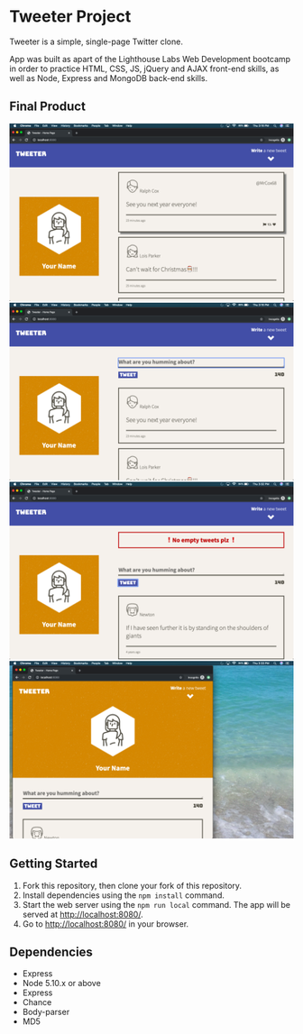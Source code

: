 # Tweeter Project

Tweeter is a simple, single-page Twitter clone.

App was built as apart of the Lighthouse Labs Web Development bootcamp in order to practice HTML, CSS, JS, jQuery and AJAX front-end skills, as well as Node, Express and MongoDB back-end skills.

## Final Product

!["Hovering over a tweet in the homepage"](https://github.com/janeszelag/tweeter/blob/master/docs/HoveringOverTweet.png?raw=true)
!["New tweet form"](https://github.com/janeszelag/tweeter/blob/master/docs/NewTweetForm.png?raw=true)
!["Error display"](https://github.com/janeszelag/tweeter/blob/master/docs/ErrorMessage.png?raw=true)
!["Responsive elements"](https://github.com/janeszelag/tweeter/blob/master/docs/ResponsiveElements.png?raw=true)


## Getting Started

1. Fork this repository, then clone your fork of this repository.
2. Install dependencies using the `npm install` command.
3. Start the web server using the `npm run local` command. The app will be served at <http://localhost:8080/>.
4. Go to <http://localhost:8080/> in your browser.

## Dependencies

- Express
- Node 5.10.x or above
- Express
- Chance
- Body-parser
- MD5
